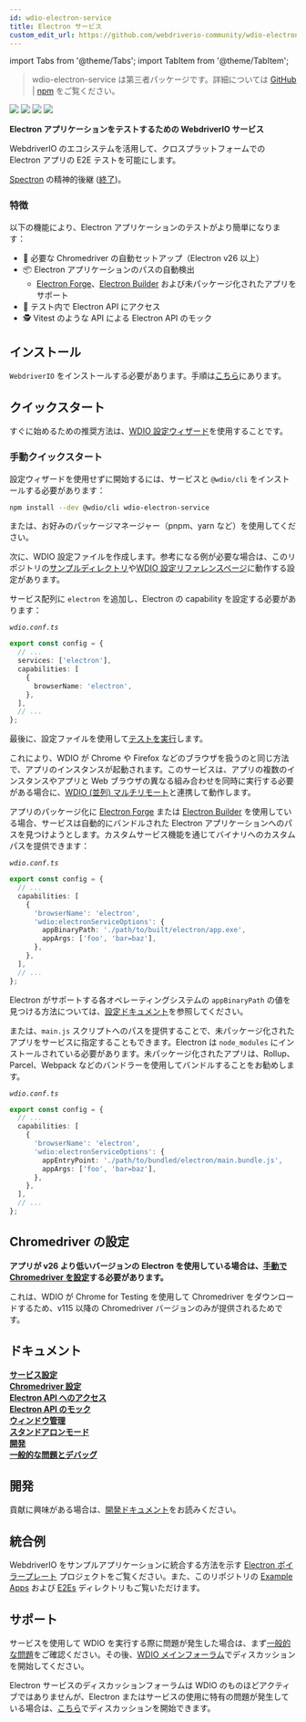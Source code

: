 ```yaml
---
id: wdio-electron-service
title: Electron サービス
custom_edit_url: https://github.com/webdriverio-community/wdio-electron-service/edit/main/README.md
---
```


import Tabs from '@theme/Tabs';
import TabItem from '@theme/TabItem';

> wdio-electron-service は第三者パッケージです。詳細については [GitHub](https://github.com/webdriverio-community/wdio-electron-service) | [npm](https://www.npmjs.com/package/wdio-electron-service) をご覧ください。

<a href="https://www.npmjs.com/package/wdio-electron-service" alt="NPM Version">
  <img src="https://img.shields.io/npm/v/wdio-electron-service" /></a>
<a href="https://www.npmjs.com/package/wdio-electron-service/v/lts" alt="NPM LTS Version">
  <img src="https://img.shields.io/npm/v/wdio-electron-service/lts" /></a>
<a href="https://www.npmjs.com/package/wdio-electron-service/v/next" alt="NPM Next Version">
  <img src="https://img.shields.io/npm/v/wdio-electron-service/next" /></a>
<a href="https://www.npmjs.com/package/wdio-electron-service" alt="NPM Downloads">
  <img src="https://img.shields.io/npm/dw/wdio-electron-service" /></a>

<br />

**Electron アプリケーションをテストするための WebdriverIO サービス**

WebdriverIO のエコシステムを活用して、クロスプラットフォームでの Electron アプリの E2E テストを可能にします。

[Spectron](https://github.com/electron-userland/spectron) の精神的後継 ([終了](https://github.com/electron-userland/spectron/issues/1045))。

### 特徴

以下の機能により、Electron アプリケーションのテストがより簡単になります：

- 🚗 必要な Chromedriver の自動セットアップ（Electron v26 以上）
- 📦 Electron アプリケーションのパスの自動検出
  - [Electron Forge](https://www.electronforge.io/)、[Electron Builder](https://www.electron.build/) および未パッケージ化されたアプリをサポート
- 🧩 テスト内で Electron API にアクセス
- 🕵️ Vitest のような API による Electron API のモック

## インストール

`WebdriverIO` をインストールする必要があります。手順は[こちら](https://webdriver.io/docs/gettingstarted)にあります。

## クイックスタート

すぐに始めるための推奨方法は、[WDIO 設定ウィザード](https://webdriver.io/docs/gettingstarted#initiate-a-webdriverio-setup)を使用することです。

### 手動クイックスタート

設定ウィザードを使用せずに開始するには、サービスと `@wdio/cli` をインストールする必要があります：

```bash
npm install --dev @wdio/cli wdio-electron-service
```

または、お好みのパッケージマネージャー（pnpm、yarn など）を使用してください。

次に、WDIO 設定ファイルを作成します。参考になる例が必要な場合は、このリポジトリの[サンプルディレクトリ](https://github.com/webdriverio-community/wdio-electron-service/blob/main/./example/wdio.conf.ts)や[WDIO 設定リファレンスページ](https://webdriver.io/docs/configuration)に動作する設定があります。

サービス配列に `electron` を追加し、Electron の capability を設定する必要があります：

_`wdio.conf.ts`_

```ts
export const config = {
  // ...
  services: ['electron'],
  capabilities: [
    {
      browserName: 'electron',
    },
  ],
  // ...
};
```

最後に、設定ファイルを使用して[テストを実行](https://webdriver.io/docs/gettingstarted#run-test)します。

これにより、WDIO が Chrome や Firefox などのブラウザを扱うのと同じ方法で、アプリのインスタンスが起動されます。このサービスは、アプリの複数のインスタンスやアプリと Web ブラウザの異なる組み合わせを同時に実行する必要がある場合に、[WDIO (並列) マルチリモート](https://webdriver.io/docs/multiremote)と連携して動作します。

アプリのパッケージ化に [Electron Forge](https://www.electronforge.io/) または [Electron Builder](https://www.electron.build/) を使用している場合、サービスは自動的にバンドルされた Electron アプリケーションへのパスを見つけようとします。カスタムサービス機能を通じてバイナリへのカスタムパスを提供できます：

_`wdio.conf.ts`_

```ts
export const config = {
  // ...
  capabilities: [
    {
      'browserName': 'electron',
      'wdio:electronServiceOptions': {
        appBinaryPath: './path/to/built/electron/app.exe',
        appArgs: ['foo', 'bar=baz'],
      },
    },
  ],
  // ...
};
```

Electron がサポートする各オペレーティングシステムの `appBinaryPath` の値を見つける方法については、[設定ドキュメント](https://github.com/webdriverio-community/wdio-electron-service/blob/main/./docs/configuration/service-configuration.md#appbinarypath)を参照してください。

または、`main.js` スクリプトへのパスを提供することで、未パッケージ化されたアプリをサービスに指定することもできます。Electron は `node_modules` にインストールされている必要があります。未パッケージ化されたアプリは、Rollup、Parcel、Webpack などのバンドラーを使用してバンドルすることをお勧めします。

_`wdio.conf.ts`_

```ts
export const config = {
  // ...
  capabilities: [
    {
      'browserName': 'electron',
      'wdio:electronServiceOptions': {
        appEntryPoint: './path/to/bundled/electron/main.bundle.js',
        appArgs: ['foo', 'bar=baz'],
      },
    },
  ],
  // ...
};
```

## Chromedriver の設定

**アプリが v26 より低いバージョンの Electron を使用している場合は、[手動で Chromedriver を設定](https://github.com/webdriverio-community/wdio-electron-service/blob/main/./docs/configuration/chromedriver-configuration.md#user-managed)する必要があります。**

これは、WDIO が Chrome for Testing を使用して Chromedriver をダウンロードするため、v115 以降の Chromedriver バージョンのみが提供されるためです。

## ドキュメント

**[サービス設定](https://github.com/webdriverio-community/wdio-electron-service/blob/main/./docs/configuration/service-configuration.md)** \
**[Chromedriver 設定](https://github.com/webdriverio-community/wdio-electron-service/blob/main/./docs/configuration/chromedriver-configuration.md)** \
**[Electron API へのアクセス](https://github.com/webdriverio-community/wdio-electron-service/blob/main/./docs/electron-apis/accessing-apis.md)** \
**[Electron API のモック](https://github.com/webdriverio-community/wdio-electron-service/blob/main/./docs/electron-apis/mocking-apis.md)** \
**[ウィンドウ管理](https://github.com/webdriverio-community/wdio-electron-service/blob/main/./docs/window-management.md)** \
**[スタンドアロンモード](https://github.com/webdriverio-community/wdio-electron-service/blob/main/./docs/standalone-mode.md)** \
**[開発](https://github.com/webdriverio-community/wdio-electron-service/blob/main/./docs/development.md)** \
**[一般的な問題とデバッグ](https://github.com/webdriverio-community/wdio-electron-service/blob/main/./docs/common-issues-debugging.md)**

## 開発

貢献に興味がある場合は、[開発ドキュメント](https://github.com/webdriverio-community/wdio-electron-service/blob/main/./docs/development.md)をお読みください。

## 統合例

WebdriverIO をサンプルアプリケーションに統合する方法を示す [Electron ボイラープレート](https://github.com/webdriverio/electron-boilerplate) プロジェクトをご覧ください。また、このリポジトリの [Example Apps](https://github.com/webdriverio-community/wdio-electron-service/blob/main/./apps/) および [E2Es](https://github.com/webdriverio-community/wdio-electron-service/blob/main/./e2e/) ディレクトリもご覧いただけます。

## サポート

サービスを使用して WDIO を実行する際に問題が発生した場合は、まず[一般的な問題](https://github.com/webdriverio-community/wdio-electron-service/blob/main/./docs/common-issues.md)をご確認ください。その後、[WDIO メインフォーラム](https://github.com/webdriverio/webdriverio/discussions)でディスカッションを開始してください。

Electron サービスのディスカッションフォーラムは WDIO のものほどアクティブではありませんが、Electron またはサービスの使用に特有の問題が発生している場合は、[こちら](https://github.com/webdriverio-community/wdio-electron-service/discussions)でディスカッションを開始できます。